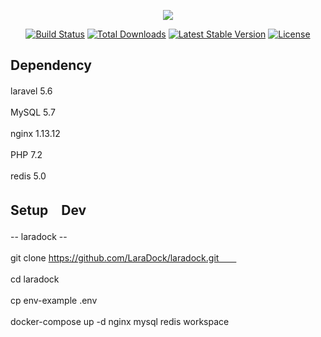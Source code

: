 <p align="center"><img src="https://laravel.com/assets/img/components/logo-laravel.svg"></p>

<p align="center">
<a href="https://travis-ci.org/laravel/framework"><img src="https://travis-ci.org/laravel/framework.svg" alt="Build Status"></a>
<a href="https://packagist.org/packages/laravel/framework"><img src="https://poser.pugx.org/laravel/framework/d/total.svg" alt="Total Downloads"></a>
<a href="https://packagist.org/packages/laravel/framework"><img src="https://poser.pugx.org/laravel/framework/v/stable.svg" alt="Latest Stable Version"></a>
<a href="https://packagist.org/packages/laravel/framework"><img src="https://poser.pugx.org/laravel/framework/license.svg" alt="License"></a>
</p>

## Dependency

laravel 5.6　　

MySQL 5.7　　

nginx 1.13.12　　

PHP 7.2　　

redis 5.0　　

## Setup　Dev

-- laradock --　　

git clone https://github.com/LaraDock/laradock.git　　

cd laradock　　

cp env-example .env　　

docker-compose up -d nginx mysql redis workspace　　
